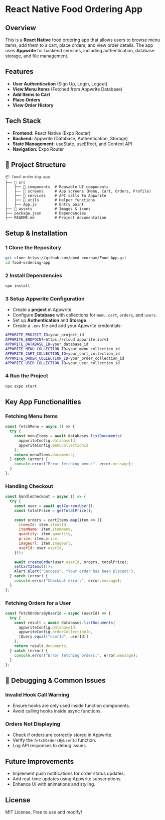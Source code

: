 # React Native Food Ordering App

## Overview
This is a **React Native** food ordering app that allows users to browse menu items, add them to a cart, place orders, and view order details. The app uses **Appwrite** for backend services, including authentication, database storage, and file management.

## Features
- **User Authentication** (Sign Up, Login, Logout)
- **View Menu Items** (Fetched from Appwrite Database)
- **Add Items to Cart**
- **Place Orders**
- **View Order History**

## Tech Stack
- **Frontend:** React Native (Expo Router)
- **Backend:** Appwrite (Database, Authentication, Storage)
- **State Management:** useState, useEffect, and Context API
- **Navigation:** Expo Router

## 📂 Project Structure
```
📦 food-ordering-app
├── 📂 src
│   ├── 📂 components  # Reusable UI components
│   ├── 📂 screens     # App screens (Menu, Cart, Orders, Profile)
│   ├── 📂 services    # API calls to Appwrite
│   ├── 📂 utils       # Helper functions
│   ├── App.js        # Entry point
├── 📂 assets          # Images & icons
├── package.json      # Dependencies
├── README.md         # Project documentation
```

## Setup & Installation
### 1 Clone the Repository
```sh
git clone https://github.com/abed-exornam/Food App.git
cd food-ordering-app
```

### 2️ Install Dependencies
```sh
npm install
```

### 3️ Setup Appwrite Configuration
- Create a **project** in Appwrite.
- Configure **Database** with collections for `menu`, `cart`, `orders`, and `users`.
- Set up **Authentication** and **Storage**.
- Create a `.env` file and add your Appwrite credentials:

```sh
APPWRITE_PROJECT_ID=your_project_id
APPWRITE_ENDPOINT=https://cloud.appwrite.io/v1
APPWRITE_DATABASE_ID=your_database_id
APPWRITE_MENU_COLLECTION_ID=your_menu_collection_id
APPWRITE_CART_COLLECTION_ID=your_cart_collection_id
APPWRITE_ORDER_COLLECTION_ID=your_order_collection_id
APPWRITE_USER_COLLECTION_ID=your_user_collection_id
```

### 4️ Run the Project
```sh
npx expo start
```

## Key App Functionalities

### Fetching Menu Items
```javascript
const fetchMenu = async () => {
  try {
    const menuItems = await databases.listDocuments(
      appwriteConfig.databaseId,
      appwriteConfig.menuCollectionId
    );
    return menuItems.documents;
  } catch (error) {
    console.error("Error fetching menu:", error.message);
  }
};
```

### Handling Checkout
```javascript
const handleCheckout = async () => {
  try {
    const user = await getCurrentUser();
    const totalPrice = getTotalPrice();
    
    const orders = cartItems.map(item => ({
      itemsId: item.itemsId,
      itemName: item.itemName,
      quantity: item.quantity,
      price: item.price,
      imageurl: item.imageurl,
      userId: user.userId,
    }));
    
    await createOrder(user.userId, orders, totalPrice);
    setCartItems([]);
    Alert.alert("Success", "Your order has been placed!");
  } catch (error) {
    console.error("Checkout error:", error.message);
  }
};
```

### Fetching Orders for a User
```javascript
const fetchOrdersByUserId = async (userId) => {
  try {
    const result = await databases.listDocuments(
      appwriteConfig.databaseId,
      appwriteConfig.orderCollectionId,
      [Query.equal("userId", userId)]
    );
    return result.documents;
  } catch (error) {
    console.error("Error fetching orders:", error.message);
  }
};
```

## 🐞 Debugging & Common Issues
### **Invalid Hook Call Warning**
- Ensure hooks are only used inside function components.
- Avoid calling hooks inside async functions.

### **Orders Not Displaying**
- Check if orders are correctly stored in Appwrite.
- Verify the `fetchOrdersByUserId` function.
- Log API responses to debug issues.

## Future Improvements
- Implement push notifications for order status updates.
- Add real-time updates using Appwrite subscriptions.
- Enhance UI with animations and styling.

## License
MIT License. Free to use and modify!

